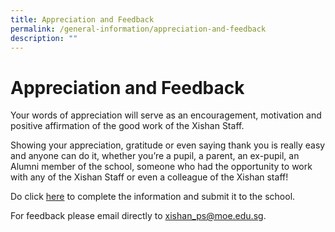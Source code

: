```yaml
---
title: Appreciation and Feedback
permalink: /general-information/appreciation-and-feedback
description: ""
---
```

# **Appreciation and Feedback**

Your words of appreciation will serve as an encouragement, motivation and positive affirmation of the good work of the Xishan Staff.

Showing your appreciation, gratitude or even saying thank you is really easy and anyone can do it, whether you’re a pupil, a parent, an ex-pupil, an Alumni member of the school, someone who had the opportunity to work with any of the Xishan Staff or even a colleague of the Xishan staff!

Do click [here](https://form.gov.sg/#!/5cb583a674c6f40017f7eb59) to complete the information and submit it to the school.

For feedback please email directly to [xishan_ps@moe.edu.sg](mailto:xishan_ps@moe.edu.sg).